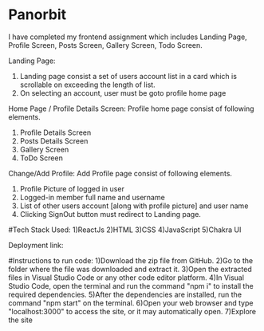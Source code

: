 # Panorbit
I have completed my frontend assignment which includes Landing Page, Profile Screen, Posts Screen, Gallery Screen, Todo Screen.

Landing Page:
1. Landing page consist a set of users account list in a card which is scrollable
  on exceeding the length of list.
2. On selecting an account, user must be goto profile home page

Home Page / Profile Details Screen:
Profile home page consist of following elements.
1. Profile Details Screen
2. Posts Details Screen
3. Gallery Screen
4. ToDo Screen

Change/Add Profile:
Add Profile page consist of following elements.
1. Profile Picture of logged in user
2. Logged-in member full name and username
3. List of other users account [along with profile picture] and user name
4. Clicking SignOut button must redirect to Landing page.

#Tech Stack Used:
1)ReactJs
2)HTML
3)CSS
4)JavaScript
5)Chakra UI

Deployment link:

#Instructions to run code:
1)Download the zip file from GitHub.
2)Go to the folder where the file was downloaded and extract it.
3)Open the extracted files in Visual Studio Code or any other code editor platform.
4)In Visual Studio Code, open the terminal and run the command "npm i" to install the required dependencies.
5)After the dependencies are installed, run the command "npm start" on the terminal.
6)Open your web browser and type "localhost:3000" to access the site, or it may automatically open.
7)Explore the site

